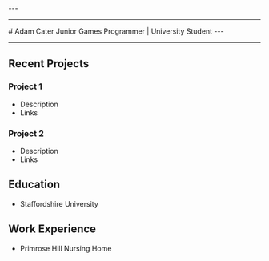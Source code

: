 <br />
---
<hr/>
# Adam Cater
Junior Games Programmer | University Student
---
<hr/>

## Recent Projects

### Project 1
- Description
- Links


### Project 2
- Description
- Links

## Education
- Staffordshire University

## Work Experience
- Primrose Hill Nursing Home
